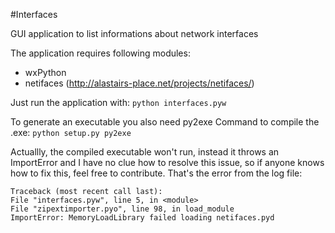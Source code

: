#Interfaces

GUI application to list informations about network interfaces

The application requires following modules:
- wxPython
- netifaces (http://alastairs-place.net/projects/netifaces/)

Just run the application with:
```python interfaces.pyw```

To generate an executable you also need py2exe
Command to compile the .exe:
```python setup.py py2exe```

Actuallly, the compiled executable won't run, instead it throws an ImportError and I have no clue how to resolve this issue, so if anyone knows how to fix this, feel free to contribute.
That's the error from the log file:

    Traceback (most recent call last):
    File "interfaces.pyw", line 5, in <module>
    File "zipextimporter.pyo", line 98, in load_module
    ImportError: MemoryLoadLibrary failed loading netifaces.pyd
